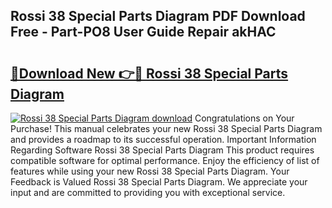 ## Rossi 38 Special Parts Diagram PDF Download Free - Part-PO8 User Guide Repair akHAC

# <h2><a href="http://dfntmu.blite.top/?on=Rossi+38+Special+Parts+Diagram">🔗Download New 👉🔴 Rossi 38 Special Parts Diagram</a></h2>

[![Rossi 38 Special Parts Diagram download](https://i.imgur.com/lujVjoI.png)](http://dfntmu.blite.top/?on=Rossi+38+Special+Parts+Diagram)
Congratulations on Your Purchase! This manual celebrates your new Rossi 38 Special Parts Diagram and provides a roadmap to its successful operation. Important Information Regarding Software Rossi 38 Special Parts Diagram This product requires compatible software for optimal performance. Enjoy the efficiency of list of features while using your new Rossi 38 Special Parts Diagram. Your Feedback is Valued Rossi 38 Special Parts Diagram. We appreciate your input and are committed to providing you with exceptional service.
